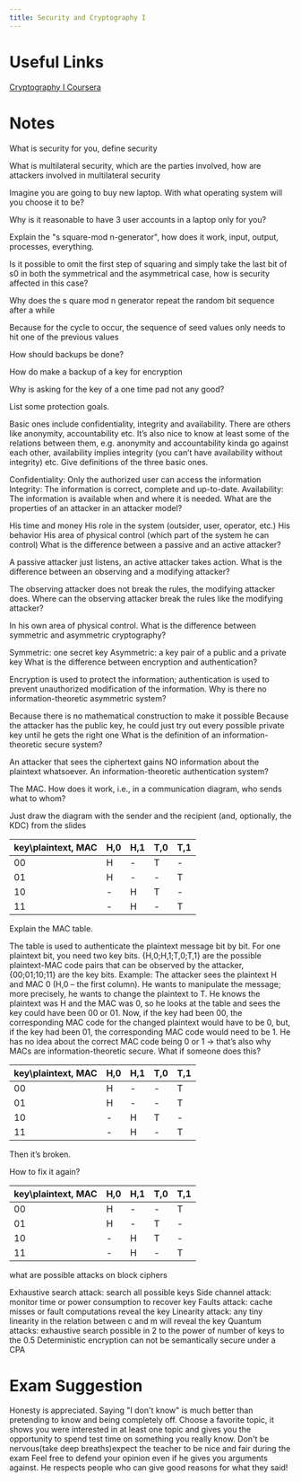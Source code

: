```yaml
---
title: Security and Cryptography I
---
```


# Useful Links

[Cryptography I Coursera](https://www.coursera.org/learn/crypto)

# Notes

What is security for you, define security

What is multilateral security, which are the parties involved, how are attackers involved in multilateral security

Imagine you are going to buy new laptop. With what operating system will you choose it to be?

Why is it reasonable to have 3 user accounts in a laptop only for you?

Explain the "s square-mod n-generator", how does it work, input, output, processes, everything.

Is it possible to omit the first step of squaring and simply take the last bit of s0 in both the symmetrical and the asymmetrical case, how is security affected in this case?

Why does the s quare mod n generator repeat the random bit sequence after a while

Because for the cycle to occur, the sequence of seed values only needs to hit one of the previous values

How should backups be done?

How do make a backup of a key for encryption

Why is asking for the key of a one time pad not any good?

List some protection goals.

Basic ones include confidentiality, integrity and availability. There are others like anonymity, accountability etc. It’s also nice to know at least some of the relations between them, e.g. anonymity and accountability kinda go against each other, availability implies integrity (you can’t have availability without integrity) etc.
Give definitions of the three basic ones.

Confidentiality: Only the authorized user can access the information
Integrity: The information is correct, complete and up-to-date.
Availability: The information is available when and where it is needed.
What are the properties of an attacker in an attacker model?

His time and money
His role in the system (outsider, user, operator, etc.)
His behavior
His area of physical control (which part of the system he can control)
What is the difference between a passive and an active attacker?

A passive attacker just listens, an active attacker takes action.
What is the difference between an observing and a modifying attacker?

The observing attacker does not break the rules, the modifying attacker does.
Where can the observing attacker break the rules like the modifying attacker?

In his own area of physical control.
What is the difference between symmetric and asymmetric cryptography?

Symmetric: one secret key
Asymmetric: a key pair of a public and a private key
What is the difference between encryption and authentication?

Encryption is used to protect the information; authentication is used to prevent unauthorized modification of the information.
Why is there no information-theoretic asymmetric system?

Because there is no mathematical construction to make it possible
Because the attacker has the public key, he could just try out every possible private key until he gets the right one
What is the definition of an information-theoretic secure system?

An attacker that sees the ciphertext gains NO information about the plaintext whatsoever.
An information-theoretic authentication system?

The MAC.
How does it work, i.e., in a communication diagram, who sends what to whom?

Just draw the diagram with the sender and the recipient (and, optionally, the KDC) from the slides

| key\plaintext, MAC | H,0 | H,1 | T,0 | T,1 |
| ------------------ | --- | --- | --- | --- |
| 00                 | H   | -   | T   | -   |
| 01                 | H   | -   | -   | T   |
| 10                 | -   | H   | T   | -   |
| 11                 | -   | H   | -   | T   |

Explain the MAC table.

The table is used to authenticate the plaintext message bit by bit. For one plaintext bit, you need two key bits. {H,0;H,1;T,0;T,1} are the possible plaintext-MAC code pairs that can be observed by the attacker, {00;01;10;11} are the key bits.
Example: The attacker sees the plaintext H and MAC 0 (H,0 – the first column). He wants to manipulate the message; more precisely, he wants to change the plaintext to T. He knows the plaintext was H and the MAC was 0, so he looks at the table and sees the key could have been 00 or 01. Now, if the key had been 00, the corresponding MAC code for the changed plaintext would have to be 0, but, if the key had been 01, the corresponding MAC code would need to be 1. He has no idea about the correct MAC code being 0 or 1 -> that’s also why MACs are information-theoretic secure.
What if someone does this?

| key\plaintext, MAC | H,0 | H,1 | T,0 | T,1 |
| ------------------ | --- | --- | --- | --- |
| 00                 | H   | -   | -   | T   |
| 01                 | H   | -   | -   | T   |
| 10                 | -   | H   | T   | -   |
| 11                 | -   | H   | -   | T   |

Then it’s broken.

How to fix it again?

| key\plaintext, MAC | H,0 | H,1 | T,0 | T,1 |
| ------------------ | --- | --- | --- | --- |
| 00                 | H   | -   | -   | T   |
| 01                 | H   | -   | T   | -   |
| 10                 | -   | H   | T   | -   |
| 11                 | -   | H   | -   | T   |

what are possible attacks on block ciphers

Exhaustive search attack: search all possible keys
Side channel attack: monitor time or power consumption to recover key
Faults attack: cache misses or fault computations reveal the key
Linearity attack: any tiny linearity in the relation between c and m will reveal the key
Quantum attacks: exhaustive search possible in 2 to the power of number of keys to the 0.5
Deterministic encryption can not be semantically secure under a CPA

# Exam Suggestion

Honesty is appreciated. Saying "I don't know" is much better than pretending to know and being completely off.
Choose a favorite topic, it shows you were interested in at least one topic and gives you the opportunity to spend test time on something you really know.
Don't be nervous(take deep breaths)expect the teacher to be nice and fair during the exam
Feel free to defend your opinion even if he gives you arguments against. He respects people who can give good reasons for what they said!
